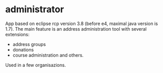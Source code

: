 # administrator
App based on eclipse rcp version 3.8 (before e4, maximal java version is 1.7). The main feature is an address administration tool with several extensions:
- address groups
- donations
- course administration 
and others.

Used in a few organisazions.
